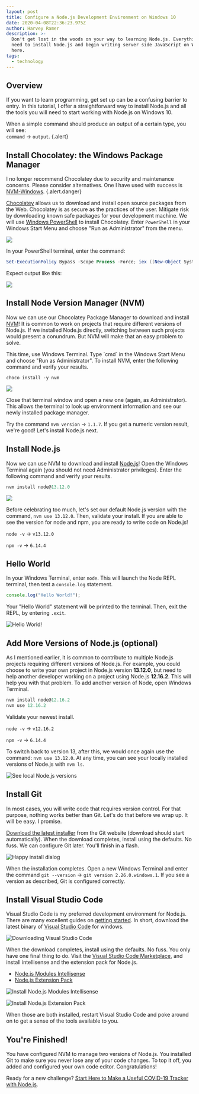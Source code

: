 ```yaml
---
layout: post
title: Configure a Node.js Development Environment on Windows 10
date: 2020-04-08T22:36:23.975Z
author: Harvey Ramer
description: >-
  Don't get lost in the woods on your way to learning Node.js. Everything you
  need to install Node.js and begin writing server side JavaScript on Windows 10 is right
  here.
tags:
  - technology
---
```


## Overview

If you want to learn programming, get set up can be a confusing barrier to entry. In this tutorial, I offer a straightforward way to install Node.js and all the tools you will need to start working with Node.js on Windows 10.

When a simple command should produce an output of a certain type, you will see:  
`command` → `output`. {.alert}

## Install Chocolatey: the Windows Package Manager

I no longer recommend Chocolatey due to security and maintenance concerns. Please consider alternatives. One I have used with success is [NVM-Windows](https://github.com/coreybutler/nvm-windows). {.alert.danger}

[Chocolatey](https://chocolatey.org/) allows us to download and install open source packages from the Web. Chocolatey is as secure as the practices of the user. Mitigate risk by downloading known safe packages for your development machine. We will use [Windows PowerShell](https://docs.microsoft.com/en-us/powershell/scripting/getting-started/getting-started-with-windows-powershell?view=powershell-7) to install Chocolatey. Enter `PowerShell` in your Windows Start Menu and choose "Run as Administrator" from the menu.

![](https://harveyramer.com/img/sc5ox6zxr9.png)

In your PowerShell terminal, enter the command:

```powershell
Set-ExecutionPolicy Bypass -Scope Process -Force; iex ((New-Object System.Net.WebClient).DownloadString('https://chocolatey.org/install.ps1'))
```

Expect output like this:

![](https://harveyramer.com/img/powershell_Wb8r3lS2bU.png)

## Install Node Version Manager (NVM)

Now we can use our Chocolatey Package Manager to download and install [NVM](https://github.com/nvm-sh/nvm/blob/master/README.md)! It is common to work on projects that require different versions of Node.js. If we installed Node.js directly, switching between such projects would present a conundrum. But NVM will make that an easy problem to solve.

This time, use Windows Terminal. Type \`cmd\` in the Windows Start Menu and choose "Run as Administrator". To install NVM, enter the following command and verify your results.

```shell-script
choco install -y nvm
```

![](https://harveyramer.com/img/cmd_4rbXM91m6u.png)

Close that terminal window and open a new one (again, as Administrator). This allows the terminal to look up environment information and see our newly installed package manager.

Try the command `nvm version` → `1.1.7`. If you get a numeric version result, we're good! Let's install Node.js next.

## Install Node.js

Now we can use NVM to download and install [Node.js](https://nodejs.org/en/about/)! Open the Windows Terminal again (you should not need Administrator privileges). Enter the following command and verify your results.

```javascript
nvm install node@13.12.0
```

![](https://harveyramer.com/img/cmd_pN3qtBIZHC.png)

Before celebrating too much, let's set our default Node.js version with the command, `nvm use 13.12.0`. Then, validate your install. If you are able to see the version for node and npm, you are ready to write code on Node.js!

`node -v` → `v13.12.0`

`npm -v` → `6.14.4`

## Hello World

In your Windows Terminal, enter `node`. This will launch the Node REPL terminal, then test a `console.log` statement.

```javascript
console.log("Hello World!");
```

Your "Hello World" statement will be printed to the terminal. Then, exit the REPL, by entering `.exit`.

![Hello World!](https://harveyramer.com/img/cmd_SHOGeflu9a.png "Hello World!")

## Add More Versions of Node.js (optional)

As I mentioned earlier, it is common to contribute to multiple Node.js projects requiring different versions of Node.js. For example, you could choose to write your own project in Node.js version **13.12.0**, but need to help another developer working on a project using Node.js **12.16.2**. This will help you with that problem. To add another version of Node, open Windows Terminal.

```javascript
nvm install node@12.16.2
nvm use 12.16.2
```

Validate your newest install.

`node -v` → `v12.16.2`

`npm -v` → `6.14.4`

To switch back to version 13, after this, we would once again use the command: `nvm use 13.12.0`. At any time, you can see your locally installed versions of Node.js with `nvm ls`.

![See local Node.js versions](https://harveyramer.com/img/cmd_RycmFqBtls.png "See local Node.js versions")

## Install Git

In most cases, you will write code that requires version control. For that purpose, nothing works better than Git. Let's do that before we wrap up. It will be easy. I promise.

[Download the latest installer](https://git-scm.com/download/win) from the Git website (download should start automatically). When the download completes, install using the defaults. No fuss. We can configure Git later. You'll finish in a flash.

![Happy install dialog](https://harveyramer.com/img/Git-2.26.0-64-bit.tmp_gcNQ427NNs.png)

When the installation completes. Open a new Windows Terminal and enter the command `git --version` → `git version 2.26.0.windows.1`. If you see a version as described, Git is configured correctly.

## Install Visual Studio Code

Visual Studio Code is my preferred development environment for Node.js. There are many excellent guides on [getting started](https://code.visualstudio.com/docs/introvideos/basics). In short, download the latest binary of [Visual Studio Code](https://code.visualstudio.com/) for windows.

![Downloading Visual Studio Code](https://harveyramer.com/img/chrome_9n74ygwamo.png "Downloading Visual Studio Code")

When the download completes, install using the defaults. No fuss. You only have one final thing to do. Visit the [Visual Studio Code Marketplace](https://marketplace.visualstudio.com/VSCode), and install intellisense and the extension pack for Node.js.

- [Node.js Modules Intellisense](https://marketplace.visualstudio.com/items?itemName=leizongmin.node-module-intellisense)
- [Node.js Extension Pack](https://marketplace.visualstudio.com/items?itemName=waderyan.nodejs-extension-pack)

![Install Node.js Modules Intellisense](https://harveyramer.com/img/chrome_rtjxzfmak7.png "Install Node.js Modules Intellisense")

![Install Node.js Extension Pack](https://harveyramer.com/img/chrome_1klnojkfy0.png "Install Node.js Extension Pack")

When those are both installed, restart Visual Studio Code and poke around on to get a sense of the tools available to you.

## You're Finished!

You have configured NVM to manage two versions of Node.js. You installed Git to make sure you never lose any of your code changes. To top it off, you added and configured your own code editor. Congratulations!

Ready for a new challenge? [Start Here to Make a Useful COVID-19 Tracker with Node.js](https://www.harveyramer.com/blog/2020-04-09-start-here-to-make-a-useful-covid-19-tracker-with-node-js/).

